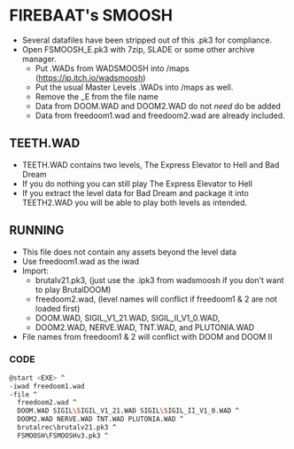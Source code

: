 # FIREBAAT's SMOOSH
- Several datafiles have been stripped out of this .pk3 for compliance.
- Open FSMOOSH_E.pk3 with 7zip, SLADE or some other archive manager.
  - Put .WADs from WADSMOOSH into /maps (https://jp.itch.io/wadsmoosh)
  - Put the usual Master Levels .WADs into /maps as well.
  - Remove the _E from the file name
  - Data from DOOM.WAD and DOOM2.WAD do not *need* do be added
  - Data from freedoom1.wad and freedoom2.wad are already included.

## TEETH.WAD
- TEETH.WAD contains two levels, The Express Elevator to Hell and Bad Dream
- If you do nothing you can still play The Express Elevator to Hell
- If you extract the level data for Bad Dream and package it into TEETH2.WAD you will be able to play both levels as intended.

## RUNNING
- This file does not contain any assets beyond the level data
- Use freedoom1.wad as the iwad
- Import:
  - brutalv21.pk3, (just use the .ipk3 from wadsmoosh if you don't want to play BrutalDOOM)
  - freedoom2.wad, (level names will conflict if freedoom1 & 2 are not loaded first)
  - DOOM.WAD, SIGIL_V1_21.WAD, SIGIL_II_V1_0.WAD,
  - DOOM2.WAD, NERVE.WAD, TNT.WAD, and PLUTONIA.WAD
- File names from freedoom1 & 2 will conflict with DOOM and DOOM II

### CODE
```bash
@start <EXE> ^
-iwad freedoom1.wad
-file ^
  freedoom2.wad ^
  DOOM.WAD SIGIL\SIGIL_V1_21.WAD SIGIL\SIGIL_II_V1_0.WAD ^
  DOOM2.WAD NERVE.WAD TNT.WAD PLUTONIA.WAD ^
  brutalrec\brutalv21.pk3 ^
  FSMOOSH\FSMOOSHv3.pk3 ^
```